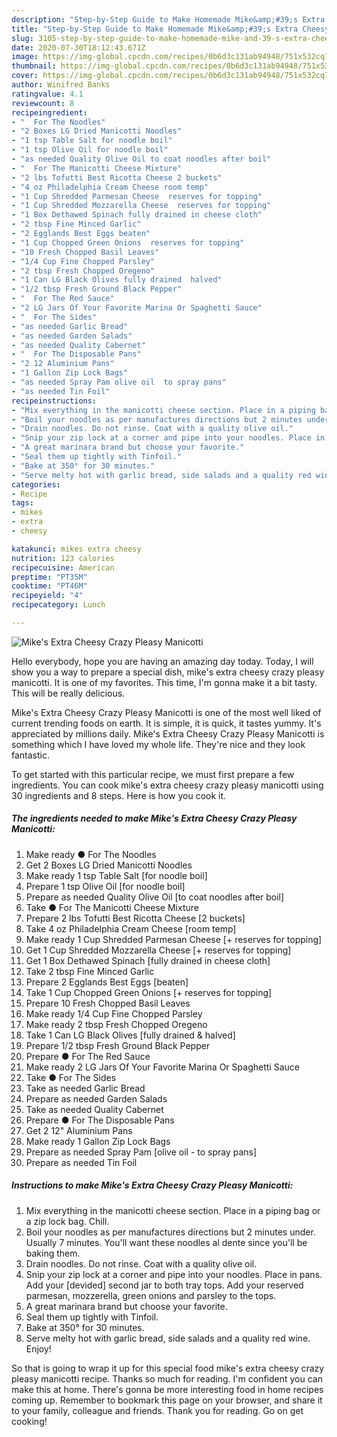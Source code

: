 ```yaml
---
description: "Step-by-Step Guide to Make Homemade Mike&amp;#39;s Extra Cheesy Crazy Pleasy Manicotti"
title: "Step-by-Step Guide to Make Homemade Mike&amp;#39;s Extra Cheesy Crazy Pleasy Manicotti"
slug: 3105-step-by-step-guide-to-make-homemade-mike-and-39-s-extra-cheesy-crazy-pleasy-manicotti
date: 2020-07-30T18:12:43.671Z
image: https://img-global.cpcdn.com/recipes/0b6d3c131ab94948/751x532cq70/mikes-extra-cheesy-crazy-pleasy-manicotti-recipe-main-photo.jpg
thumbnail: https://img-global.cpcdn.com/recipes/0b6d3c131ab94948/751x532cq70/mikes-extra-cheesy-crazy-pleasy-manicotti-recipe-main-photo.jpg
cover: https://img-global.cpcdn.com/recipes/0b6d3c131ab94948/751x532cq70/mikes-extra-cheesy-crazy-pleasy-manicotti-recipe-main-photo.jpg
author: Winifred Banks
ratingvalue: 4.1
reviewcount: 8
recipeingredient:
- "  For The Noodles"
- "2 Boxes LG Dried Manicotti Noodles"
- "1 tsp Table Salt for noodle boil"
- "1 tsp Olive Oil for noodle boil"
- "as needed Quality Olive Oil to coat noodles after boil"
- "  For The Manicotti Cheese Mixture"
- "2 lbs Tofutti Best Ricotta Cheese 2 buckets"
- "4 oz Philadelphia Cream Cheese room temp"
- "1 Cup Shredded Parmesan Cheese  reserves for topping"
- "1 Cup Shredded Mozzarella Cheese  reserves for topping"
- "1 Box Dethawed Spinach fully drained in cheese cloth"
- "2 tbsp Fine Minced Garlic"
- "2 Egglands Best Eggs beaten"
- "1 Cup Chopped Green Onions  reserves for topping"
- "10 Fresh Chopped Basil Leaves"
- "1/4 Cup Fine Chopped Parsley"
- "2 tbsp Fresh Chopped Oregeno"
- "1 Can LG Black Olives fully drained  halved"
- "1/2 tbsp Fresh Ground Black Pepper"
- "  For The Red Sauce"
- "2 LG Jars Of Your Favorite Marina Or Spaghetti Sauce"
- "  For The Sides"
- "as needed Garlic Bread"
- "as needed Garden Salads"
- "as needed Quality Cabernet"
- "  For The Disposable Pans"
- "2 12 Aluminium Pans"
- "1 Gallon Zip Lock Bags"
- "as needed Spray Pam olive oil  to spray pans"
- "as needed Tin Foil"
recipeinstructions:
- "Mix everything in the manicotti cheese section. Place in a piping bag or a zip lock bag. Chill."
- "Boil your noodles as per manufactures directions but 2 minutes under. Usually 7 minutes. You&#39;ll want these noodles al dente since you&#39;ll be baking them."
- "Drain noodles. Do not rinse. Coat with a quality olive oil."
- "Snip your zip lock at a corner and pipe into your noodles. Place in pans. Add your [devided] second jar to both tray tops. Add your reserved parmesan, mozzerella, green onions and parsley to the tops."
- "A great marinara brand but choose your favorite."
- "Seal them up tightly with Tinfoil."
- "Bake at 350° for 30 minutes."
- "Serve melty hot with garlic bread, side salads and a quality red wine. Enjoy!"
categories:
- Recipe
tags:
- mikes
- extra
- cheesy

katakunci: mikes extra cheesy 
nutrition: 123 calories
recipecuisine: American
preptime: "PT35M"
cooktime: "PT46M"
recipeyield: "4"
recipecategory: Lunch

---
```



![Mike&#39;s Extra Cheesy Crazy Pleasy Manicotti](https://img-global.cpcdn.com/recipes/0b6d3c131ab94948/751x532cq70/mikes-extra-cheesy-crazy-pleasy-manicotti-recipe-main-photo.jpg)

Hello everybody, hope you are having an amazing day today. Today, I will show you a way to prepare a special dish, mike&#39;s extra cheesy crazy pleasy manicotti. It is one of my favorites. This time, I'm gonna make it a bit tasty. This will be really delicious.



Mike&#39;s Extra Cheesy Crazy Pleasy Manicotti is one of the most well liked of current trending foods on earth. It is simple, it is quick, it tastes yummy. It's appreciated by millions daily. Mike&#39;s Extra Cheesy Crazy Pleasy Manicotti is something which I have loved my whole life. They're nice and they look fantastic.


To get started with this particular recipe, we must first prepare a few ingredients. You can cook mike&#39;s extra cheesy crazy pleasy manicotti using 30 ingredients and 8 steps. Here is how you cook it.

<!--inarticleads1-->

##### The ingredients needed to make Mike&#39;s Extra Cheesy Crazy Pleasy Manicotti:

1. Make ready  ● For The Noodles
1. Get 2 Boxes LG Dried Manicotti Noodles
1. Make ready 1 tsp Table Salt [for noodle boil]
1. Prepare 1 tsp Olive Oil [for noodle boil]
1. Prepare as needed Quality Olive Oil [to coat noodles after boil]
1. Take  ● For The Manicotti Cheese Mixture
1. Prepare 2 lbs Tofutti Best Ricotta Cheese [2 buckets]
1. Take 4 oz Philadelphia Cream Cheese [room temp]
1. Make ready 1 Cup Shredded Parmesan Cheese [+ reserves for topping]
1. Get 1 Cup Shredded Mozzarella Cheese [+ reserves for topping]
1. Get 1 Box Dethawed Spinach [fully drained in cheese cloth]
1. Take 2 tbsp Fine Minced Garlic
1. Prepare 2 Egglands Best Eggs [beaten]
1. Take 1 Cup Chopped Green Onions [+ reserves for topping]
1. Prepare 10 Fresh Chopped Basil Leaves
1. Make ready 1/4 Cup Fine Chopped Parsley
1. Make ready 2 tbsp Fresh Chopped Oregeno
1. Take 1 Can LG Black Olives [fully drained &amp; halved]
1. Prepare 1/2 tbsp Fresh Ground Black Pepper
1. Prepare  ● For The Red Sauce
1. Make ready 2 LG Jars Of Your Favorite Marina Or Spaghetti Sauce
1. Take  ● For The Sides
1. Take as needed Garlic Bread
1. Prepare as needed Garden Salads
1. Take as needed Quality Cabernet
1. Prepare  ● For The Disposable Pans
1. Get 2 12&#34; Aluminium Pans
1. Make ready 1 Gallon Zip Lock Bags
1. Prepare as needed Spray Pam [olive oil - to spray pans]
1. Prepare as needed Tin Foil




<!--inarticleads2-->

##### Instructions to make Mike&#39;s Extra Cheesy Crazy Pleasy Manicotti:

1. Mix everything in the manicotti cheese section. Place in a piping bag or a zip lock bag. Chill.
1. Boil your noodles as per manufactures directions but 2 minutes under. Usually 7 minutes. You&#39;ll want these noodles al dente since you&#39;ll be baking them.
1. Drain noodles. Do not rinse. Coat with a quality olive oil.
1. Snip your zip lock at a corner and pipe into your noodles. Place in pans. Add your [devided] second jar to both tray tops. Add your reserved parmesan, mozzerella, green onions and parsley to the tops.
1. A great marinara brand but choose your favorite.
1. Seal them up tightly with Tinfoil.
1. Bake at 350° for 30 minutes.
1. Serve melty hot with garlic bread, side salads and a quality red wine. Enjoy!




So that is going to wrap it up for this special food mike&#39;s extra cheesy crazy pleasy manicotti recipe. Thanks so much for reading. I'm confident you can make this at home. There's gonna be more interesting food in home recipes coming up. Remember to bookmark this page on your browser, and share it to your family, colleague and friends. Thank you for reading. Go on get cooking!
